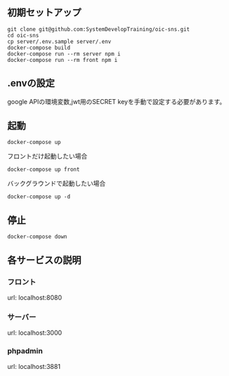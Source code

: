 ## 初期セットアップ

```
git clone git@github.com:SystemDevelopTraining/oic-sns.git
cd oic-sns
cp server/.env.sample server/.env
docker-compose build
docker-compose run --rm server npm i
docker-compose run --rm front npm i
```

## .envの設定

google APIの環境変数,jwt用のSECRET keyを手動で設定する必要があります。


## 起動

```
docker-compose up
```

フロントだけ起動したい場合

```
docker-compose up front
```

バックグラウンドで起動したい場合

```
docker-compose up -d
```

## 停止

```
docker-compose down
```

## 各サービスの説明

### フロント

url: localhost:8080

### サーバー

url: localhost:3000

### phpadmin

url: localhost:3881
